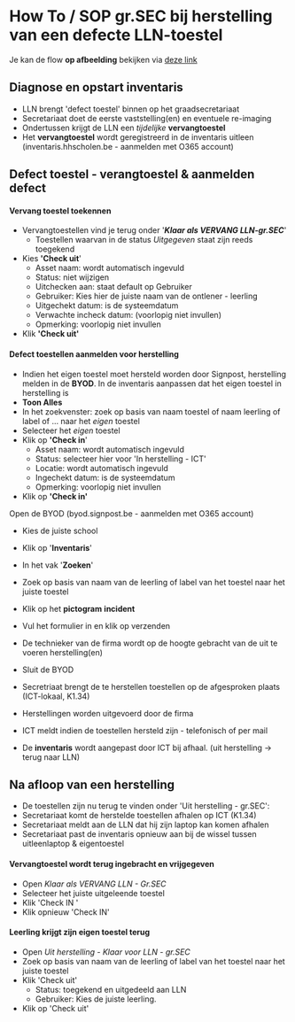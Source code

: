 # How To / SOP gr.SEC bij herstelling van een defecte LLN-toestel
Je kan de flow **op afbeelding** bekijken via [deze link](https://inventaris.hhscholen.be/img/flow.png)
## Diagnose en opstart inventaris
- LLN brengt 'defect toestel' binnen op het graadsecretariaat
- Secretariaat doet de eerste vaststelling(en) en eventuele re-imaging
- Ondertussen krijgt de LLN een *tijdelijke* **vervangtoestel**
- Het **vervangtoestel** wordt geregistreerd in de inventaris uitleen (inventaris.hhscholen.be - aanmelden met O365 account)

## Defect toestel - verangtoestel & aanmelden defect

#### Vervang toestel toekennen
-   Vervangtoestellen vind je terug onder '**_Klaar als VERVANG LLN-gr.SEC_**'  
	-   Toestellen waarvan in de status *Uitgegeven* staat zijn reeds toegekend
-   Kies **'Check uit**'
	-   Asset naam: wordt automatisch ingevuld
	-   Status: niet wijzigen
	-   Uitchecken aan: staat default op Gebruiker
	-   Gebruiker: Kies hier de juiste naam van de ontlener - leerling
	-   Uitgechekt datum: is de systeemdatum
	-   Verwachte incheck datum: (voorlopig niet invullen)
	-   Opmerking: voorlopig niet invullen
-   Klik **'Check uit'**

#### Defect toestellen aanmelden voor herstelling
-   Indien het eigen toestel moet hersteld worden door Signpost, herstelling melden in de **BYOD**.
In de inventaris aanpassen dat het eigen toestel in herstelling is
-   **Toon Alles**
-   In het zoekvenster: zoek op basis van naam toestel of naam leerling of label of … naar het *eigen* toestel
-   Selecteer het *eigen* toestel
-   Klik op **'Check in**'
	-   Asset naam: wordt automatisch ingevuld
	-   Status: selecteer hier voor 'In herstelling - ICT'
	-   Locatie: wordt automatisch ingevuld
	-   Ingechekt datum: is de systeemdatum
	-   Opmerking: voorlopig niet invullen
-   Klik op **'Check in'**

Open de BYOD (byod.signpost.be - aanmelden met O365 account)
-   Kies de juiste school
-   Klik op '**Inventaris**'
-   In het vak '**Zoeken**'
	
-   Zoek op basis van naam van de leerling of label van het toestel naar het juiste toestel
-   Klik op het **pictogram** **incident**
-   Vul het formulier in en klik op verzenden
-   De technieker van de firma wordt op de hoogte gebracht van de uit te voeren herstelling(en)
-   Sluit de BYOD

-   Secretriaat brengt de te herstellen toestellen op de afgesproken plaats (ICT-lokaal, K1.34)
-   Herstellingen worden uitgevoerd door de firma
-   ICT meldt indien de toestellen hersteld zijn - telefonisch of per mail
-   De **inventaris** wordt aangepast door ICT bij afhaal. (uit herstelling -> terug naar LLN)

## Na afloop van een herstelling
-   De toestellen zijn nu terug te vinden onder 'Uit herstelling - gr.SEC':
-   Secretariaat komt de herstelde toestellen afhalen op ICT (K1.34)
-   Secretariaat meldt aan de LLN dat hij zijn laptop kan komen afhalen
-   Secretariaat past de inventaris opnieuw aan bij de wissel tussen uitleenlaptop & eigentoestel
#### Vervangtoestel wordt terug ingebracht en vrijgegeven
-   Open *Klaar als VERVANG LLN - Gr.SEC*
-   Selecteer het juiste uitgeleende toestel
-   Klik 'Check IN '
-   Klik opnieuw 'Check IN' 
#### Leerling krijgt zijn eigen toestel terug
-   Open *Uit herstelling - Klaar voor LLN - gr.SEC*
-   Zoek op basis van naam van de leerling of label van het toestel naar het juiste toestel
-   Klik 'Check uit'
	-   Status: toegekend en uitgedeeld aan LLN
	-   Gebruiker: Kies de juiste leerling.
-   Klik op 'Check uit'
